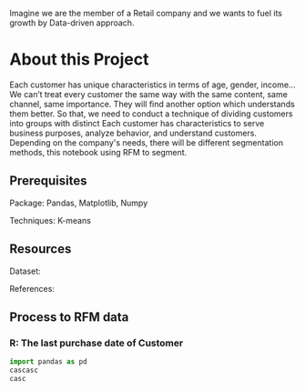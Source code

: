 Imagine we are the member of a Retail company and we wants to fuel its growth by Data-driven approach.
# About this Project
Each customer has unique characteristics in terms of age, gender, income...
We can’t treat every customer the same way with the same content, same channel, same importance. They will find another option which understands them better.
So that, we need to conduct a technique of dividing customers into groups with distinct Each customer has characteristics to serve business purposes, analyze behavior, and understand customers.
Depending on the company's needs, there will be different segmentation methods, this notebook using RFM to segment.





## Prerequisites
Package: Pandas, Matplotlib, Numpy

Techniques: K-means

## Resources 
Dataset:

References: 



## Process to RFM data
### R: The last purchase date of Customer


```python
import pandas as pd
cascasc
casc
```
